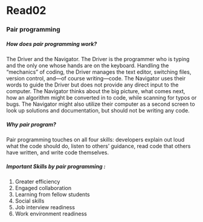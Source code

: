 # Read02 

### Pair programming

##### How does pair programming work?

The Driver and the Navigator. The Driver is the programmer who is typing and the only one whose hands are on the keyboard. Handling the “mechanics” of coding, the Driver manages the text editor, switching files, version control,       and—of course writing—code. 
 The Navigator uses their words to guide the Driver but does not provide any direct input to the computer. The Navigator thinks about the big picture, what comes next, how an algorithm might be converted in to code, while scanning for typos or bugs. The Navigator might also utilize their computer as a second screen to look up solutions and documentation, but should not be writing any code.


##### Why pair program?

Pair programming touches on all four skills: developers explain out loud what the code should do, listen to others’ guidance, read code that others have written, and write code themselves.

##### Important Skills by pair programming :

1. Greater efficiency
2. Engaged collaboration
3. Learning from fellow students
4. Social skills
5. Job interview readiness
6. Work environment readiness

